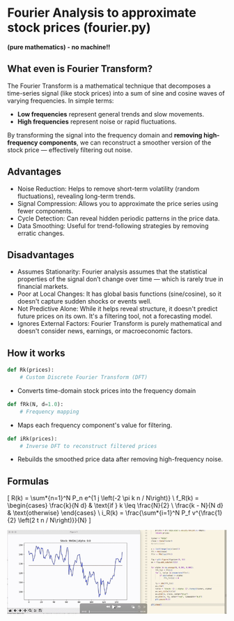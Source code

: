 # Fourier Analysis to approximate stock prices (fourier.py)

**(pure mathematics) - no machine!!**

## What even is Fourier Transform?

The Fourier Transform is a mathematical technique that decomposes a time-series signal (like stock prices) into a sum of sine and cosine waves of varying frequencies. In simple terms:

- **Low frequencies** represent general trends and slow movements.
- **High frequencies** represent noise or rapid fluctuations.

By transforming the signal into the frequency domain and **removing high-frequency components**, we can reconstruct a smoother version of the stock price — effectively filtering out noise.

## Advantages

- Noise Reduction: Helps to remove short-term volatility (random fluctuations), revealing long-term trends.
- Signal Compression: Allows you to approximate the price series using fewer components.
- Cycle Detection: Can reveal hidden periodic patterns in the price data.
- Data Smoothing: Useful for trend-following strategies by removing erratic changes.

## Disadvantages

- Assumes Stationarity: Fourier analysis assumes that the statistical properties of the signal don’t change over time — which is rarely true in financial markets.
- Poor at Local Changes: It has global basis functions (sine/cosine), so it doesn't capture sudden shocks or events well.
- Not Predictive Alone: While it helps reveal structure, it doesn't predict future prices on its own. It's a filtering tool, not a forecasting model.
- Ignores External Factors: Fourier Transform is purely mathematical and doesn't consider news, earnings, or macroeconomic factors.

## How it works

```python
def Rk(prices):
    # Custom Discrete Fourier Transform (DFT)
```

- Converts time-domain stock prices into the frequency domain

```python
def fRk(N, d=1.0):
    # Frequency mapping
```

- Maps each frequency component's value for filtering.

```python
def iRk(prices):
    # Inverse DFT to reconstruct filtered prices
```

- Rebuilds the smoothed price data after removing high-frequency noise.

## Formulas

\[
R(k) = \sum*{n=1}^N P_n e^{1 j \left(-2 \pi k n / N\right)} \\
f_R(k) =
\begin{cases}
\frac{k}{N d} & \text{if } k \leq \frac{N}{2} \\
\frac{k - N}{N d} & \text{otherwise}
\end{cases} \\
i_R(k) = \frac{\sum*{i=1}^N P_f v^{\frac{1}{2} \left(2 t n / N\right)}}{N}
\]

![Demo](demo_fourier.gif)
